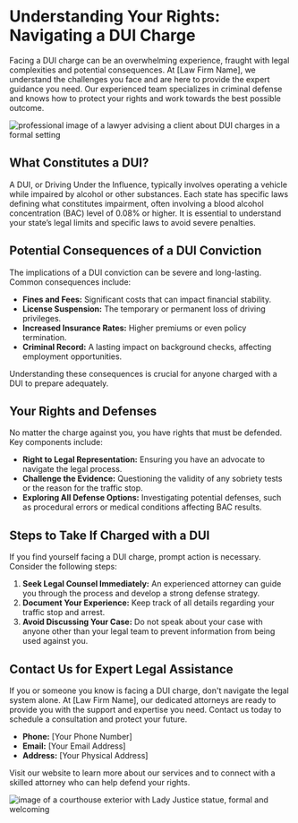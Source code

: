 # Understanding Your Rights: Navigating a DUI Charge

Facing a DUI charge can be an overwhelming experience, fraught with legal complexities and potential consequences. At [Law Firm Name], we understand the challenges you face and are here to provide the expert guidance you need. Our experienced team specializes in criminal defense and knows how to protect your rights and work towards the best possible outcome.

![professional image of a lawyer advising a client about DUI charges in a formal setting](/images/blog-image-0-1746657263306.webp)

## What Constitutes a DUI?

A DUI, or Driving Under the Influence, typically involves operating a vehicle while impaired by alcohol or other substances. Each state has specific laws defining what constitutes impairment, often involving a blood alcohol concentration (BAC) level of 0.08% or higher. It is essential to understand your state’s legal limits and specific laws to avoid severe penalties.

## Potential Consequences of a DUI Conviction

The implications of a DUI conviction can be severe and long-lasting. Common consequences include:

- **Fines and Fees:** Significant costs that can impact financial stability.
- **License Suspension:** The temporary or permanent loss of driving privileges.
- **Increased Insurance Rates:** Higher premiums or even policy termination.
- **Criminal Record:** A lasting impact on background checks, affecting employment opportunities.

Understanding these consequences is crucial for anyone charged with a DUI to prepare adequately.

## Your Rights and Defenses

No matter the charge against you, you have rights that must be defended. Key components include:

- **Right to Legal Representation:** Ensuring you have an advocate to navigate the legal process.
- **Challenge the Evidence:** Questioning the validity of any sobriety tests or the reason for the traffic stop.
- **Exploring All Defense Options:** Investigating potential defenses, such as procedural errors or medical conditions affecting BAC results.

## Steps to Take If Charged with a DUI

If you find yourself facing a DUI charge, prompt action is necessary. Consider the following steps:

1. **Seek Legal Counsel Immediately:** An experienced attorney can guide you through the process and develop a strong defense strategy.
2. **Document Your Experience:** Keep track of all details regarding your traffic stop and arrest.
3. **Avoid Discussing Your Case:** Do not speak about your case with anyone other than your legal team to prevent information from being used against you.

## Contact Us for Expert Legal Assistance

If you or someone you know is facing a DUI charge, don't navigate the legal system alone. At [Law Firm Name], our dedicated attorneys are ready to provide you with the support and expertise you need. Contact us today to schedule a consultation and protect your future.

- **Phone:** [Your Phone Number]
- **Email:** [Your Email Address]
- **Address:** [Your Physical Address]

Visit our website to learn more about our services and to connect with a skilled attorney who can help defend your rights.

![image of a courthouse exterior with Lady Justice statue, formal and welcoming](/images/blog-image-1-1746657280233.webp)